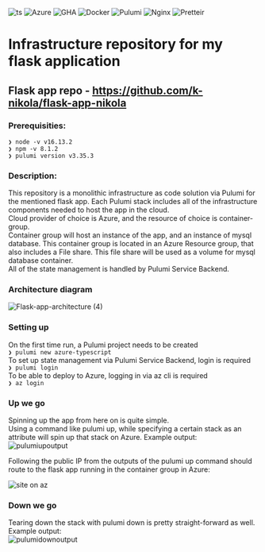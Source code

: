 ![ts](https://img.shields.io/badge/TypeScript-007ACC?style=for-the-badge&logo=typescript&logoColor=white)
![Azure](https://img.shields.io/badge/azure-%230072C6.svg?style=for-the-badge&logo=azure-devops&logoColor=white)
![GHA](https://img.shields.io/badge/GitHub_Actions-2088FF?style=for-the-badge&logo=github-actions&logoColor=white)
![Docker](https://img.shields.io/badge/Docker-2CA5E0?style=for-the-badge&logo=docker&logoColor=white)
![Pulumi](https://camo.githubusercontent.com/0c96b8b66a7838d0dc0732c51c1653fe0da51f46d8e704e1bf197b63d25d5f46/68747470733a2f2f696d672e736869656c64732e696f2f7374617469632f76313f7374796c653d666f722d7468652d6261646765266d6573736167653d50756c756d6926636f6c6f723d384133333931266c6f676f3d50756c756d69266c6f676f436f6c6f723d464646464646266c6162656c3d)
![Nginx](https://img.shields.io/badge/Nginx-009639?style=for-the-badge&logo=nginx&logoColor=white)
![Pretteir](https://img.shields.io/badge/prettier-1A2C34?style=for-the-badge&logo=prettier&logoColor=F7BA3E)
# Infrastructure repository for my flask application

## Flask app repo - https://github.com/k-nikola/flask-app-nikola

### Prerequisities:

`❯ node -v v16.13.2` \
`❯ npm -v 8.1.2` \
`❯ pulumi version v3.35.3`

### Description:

This repository is a monolithic infrastructure as code solution via Pulumi for the mentioned flask app. Each Pulumi stack includes all of the infrastructure components needed to host the app in the cloud. \
Cloud provider of choice is Azure, and the resource of choice is container-group. \
Container group will host an instance of the app, and an instance of mysql database. This container group is located in an Azure Resource group, that also includes a File share. This file share will be used as a volume for mysql database container.\
All of the state management is handled by Pulumi Service Backend.
### Architecture diagram
![Flask-app-architecture (4)](https://user-images.githubusercontent.com/81910142/191688578-e608b37e-d4a0-438d-801c-dc6a694c4bfc.png)
### Setting up

On the first time run, a Pulumi project needs to be created \
`❯ pulumi new azure-typescript`\
To set up state management via Pulumi Service Backend, login is required \
`❯ pulumi login` \
To be able to deploy to Azure, logging in via az cli is required \
`❯ az login`

### Up we go

Spinning up the app from here on is quite simple. \
Using a command like pulumi up, while specifying a certain stack as an attribute will spin up that stack on Azure.
Example output: \
![pulumiupoutput](https://user-images.githubusercontent.com/81910142/177002794-f68592f0-56ac-4a69-bd26-50b961a8d39c.JPG)

Following the public IP from the outputs of the pulumi up command should route to the flask app running in the container group in Azure:

![site on az](https://user-images.githubusercontent.com/81910142/177002791-a00a6d31-0963-403f-9656-05b82213a449.JPG)

### Down we go

Tearing down the stack with pulumi down is pretty straight-forward as well. \
Example output: \
![pulumidownoutput](https://user-images.githubusercontent.com/81910142/177002826-89180e7b-0dcc-4c1f-8b13-f98723370ee0.JPG)
